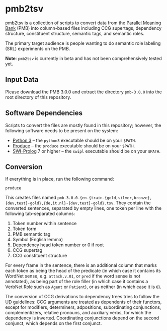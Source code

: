 pmb2tsv
=======

pmb2tsv is a collection of scripts to convert data from the [Parallel Meaning
Bank](https://pmb.let.rug.nl) (PMB) into column-based files including CCG
supertags, dependency structure, constituent structure, semantic tags, and
semantic roles.

The primary target audience is people wanting to do semantic role labeling
(SRL) experiments on the PMB.

**Note**: `pmb2tsv` is currently in beta and has not been comprehensively
tested yet.

Input Data
----------

Please download the PMB 3.0.0 and extract the directory `pmb-3.0.0` into the
root directory of this repository.

Software Dependencies
---------------------

Scripts to convert the files are mostly found in this repository; however, the
following software needs to be present on the system:

* [Python 3](https://www.python.org) – the `python3` executable should be on
  your `$PATH`.
* [Produce](https://github.com/texttheater/produce) – the `produce` executable
  should be on your `$PATH`.
* [SWI-Prolog](https://www.swi-prolog.org) 7 or higher – the `swipl` executable
  should be on your `$PATH`.

Conversion
----------

If everything is in place, run the following command:

    produce

This creates files named
`pmb-3.0.0-{en-{train-{gold,silver,bronze},{dev,test}-gold},{de,it,nl}-{dev,test}-gold}.tsv`.
They contain the converted sentences, separated by empty lines, one token per
line with the following tab-separated columns:

1. Token number within sentence
2. Token form
3. PMB semantic tag
4. Symbol (English lemma)
5. Dependency head token number or 0 if root
6. CCG supertag
7. CCG constituent structure

For every frame in the sentence, there is an additional column that marks each
token as being the head of the predicate (in which case it contains its WordNet
sense, e.g. `attack.v.01`, or `pred` if the word sense is not annotated), as
being part of the role filler (in which case it contains a VerbNet Role such as
`Agent` or `Patient`), or as neither (in which case it is `O`).

The conversion of CCG derivations to dependency trees tries to follow the
[UD](https://universaldependencies.org) guidelines: CCG arguments are treated
as dependents of their functors, except for modifiers, determiners,
adpositions, subordinating conjunctions, complementizers, relative pronouns,
and auxiliary verbs, for which the dependency is inverted. Coordinating
conjunctions depend on the second conjunct, which depends on the first
conjunct.
